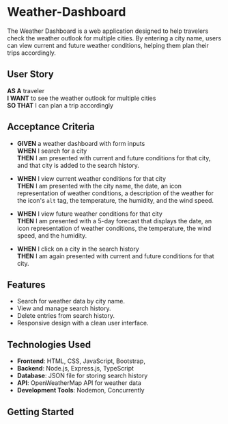 # Weather-Dashboard
The Weather Dashboard is a web application designed to help travelers check the weather outlook for multiple cities. By entering a city name, users can view current and future weather conditions, helping them plan their trips accordingly.

## User Story

**AS A** traveler  
**I WANT** to see the weather outlook for multiple cities  
**SO THAT** I can plan a trip accordingly  

## Acceptance Criteria

- **GIVEN** a weather dashboard with form inputs  
  **WHEN** I search for a city  
  **THEN** I am presented with current and future conditions for that city, and that city is added to the search history.  

- **WHEN** I view current weather conditions for that city  
  **THEN** I am presented with the city name, the date, an icon representation of weather conditions, a description of the weather for the icon's `alt` tag, the temperature, the humidity, and the wind speed.  

- **WHEN** I view future weather conditions for that city  
  **THEN** I am presented with a 5-day forecast that displays the date, an icon representation of weather conditions, the temperature, the wind speed, and the humidity.  

- **WHEN** I click on a city in the search history  
  **THEN** I am again presented with current and future conditions for that city.  

## Features

- Search for weather data by city name.
- View and manage search history.
- Delete entries from search history.
- Responsive design with a clean user interface.

## Technologies Used

- **Frontend**: HTML, CSS, JavaScript, Bootstrap, 
- **Backend**: Node.js, Express.js, TypeScript
- **Database**: JSON file for storing search history
- **API**: OpenWeatherMap API for weather data
- **Development Tools**: Nodemon, Concurrently

## Getting Started


